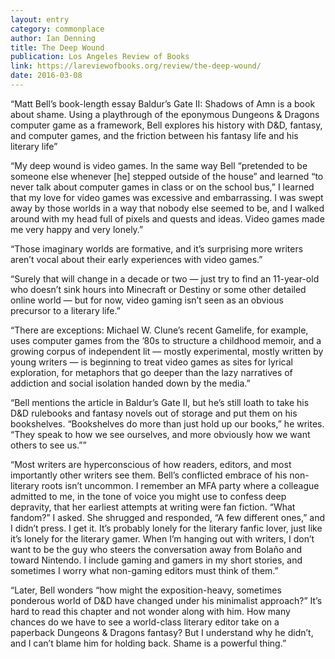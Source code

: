 ```yaml
---
layout: entry
category: commonplace
author: Ian Denning
title: The Deep Wound
publication: Los Angeles Review of Books
link: https://lareviewofbooks.org/review/the-deep-wound/
date: 2016-03-08
---
```


“Matt Bell’s book-length essay Baldur’s Gate II: Shadows of Amn is a book about shame. Using a playthrough of the eponymous Dungeons & Dragons computer game as a framework, Bell explores his history with D&D, fantasy, and computer games, and the friction between his fantasy life and his literary life”

“My deep wound is video games. In the same way Bell “pretended to be someone else whenever [he] stepped outside of the house” and learned “to never talk about computer games in class or on the school bus,” I learned that my love for video games was excessive and embarrassing. I was swept away by those worlds in a way that nobody else seemed to be, and I walked around with my head full of pixels and quests and ideas. Video games made me very happy and very lonely.”

“Those imaginary worlds are formative, and it’s surprising more writers aren’t vocal about their early experiences with video games.”

“Surely that will change in a decade or two — just try to find an 11-year-old who doesn’t sink hours into Minecraft or Destiny or some other detailed online world — but for now, video gaming isn’t seen as an obvious precursor to a literary life.”

“There are exceptions: Michael W. Clune’s recent Gamelife, for example, uses computer games from the ’80s to structure a childhood memoir, and a growing corpus of independent lit — mostly experimental, mostly written by young writers — is beginning to treat video games as sites for lyrical exploration, for metaphors that go deeper than the lazy narratives of addiction and social isolation handed down by the media.”

“Bell mentions the article in Baldur’s Gate II, but he’s still loath to take his D&D rulebooks and fantasy novels out of storage and put them on his bookshelves. “Bookshelves do more than just hold up our books,” he writes. “They speak to how we see ourselves, and more obviously how we want others to see us.””

“Most writers are hyperconscious of how readers, editors, and most importantly other writers see them. Bell’s conflicted embrace of his non-literary roots isn’t uncommon. I remember an MFA party where a colleague admitted to me, in the tone of voice you might use to confess deep depravity, that her earliest attempts at writing were fan fiction. “What fandom?” I asked. She shrugged and responded, “A few different ones,” and I didn’t press. I get it. It’s probably lonely for the literary fanfic lover, just like it’s lonely for the literary gamer. When I’m hanging out with writers, I don’t want to be the guy who steers the conversation away from Bolaño and toward Nintendo. I include gaming and gamers in my short stories, and sometimes I worry what non-gaming editors must think of them.”

“Later, Bell wonders “how might the exposition-heavy, sometimes ponderous world of D&D have changed under his minimalist approach?” It’s hard to read this chapter and not wonder along with him. How many chances do we have to see a world-class literary editor take on a paperback Dungeons & Dragons fantasy? But I understand why he didn’t, and I can’t blame him for holding back. Shame is a powerful thing.”

